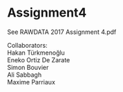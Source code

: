 # Assignment4

See RAWDATA 2017 Assignment 4.pdf

Collaborators:  
Hakan Türkmenoğlu  
Eneko Ortiz De Zarate  
Simon Bouvier  
Ali Sabbagh  
Maxime Parriaux  

